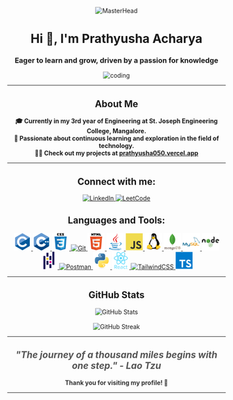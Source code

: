 <!-- Banner Image -->
<p align="center">
    <img src="https://user-images.githubusercontent.com/10498744/210012254-234538ff-d198-48aa-8964-37e6fd45d227.gif" alt="MasterHead" style="max-width: 100%; height: auto;">
</p>

<h1 align="center">Hi 👋, I'm Prathyusha Acharya</h1>
<h3 align="center">Eager to learn and grow, driven by a passion for knowledge</h3>

<p align="center">
    <img alt="coding" width="400" src="https://user-images.githubusercontent.com/59734313/157189039-c09b3e38-9f42-42c0-ab54-14f1574190a7.gif">
</p>

---

<h2 align="center">About Me</h2>
<p align="center">
    <b>
        🎓 Currently in my 3rd year of Engineering at St. Joseph Engineering College, Mangalore.<br>
        🌟 Passionate about continuous learning and exploration in the field of technology.<br>
        👨‍💻 Check out my projects at <a href="https://prathyusha050.vercel.app/" target="_blank" rel="noopener noreferrer">prathyusha050.vercel.app</a>
    </b>
</p>

---

<h2 align="center">Connect with me:</h2>
<p align="center">
    <a href="https://linkedin.com/in/prathyusha-acharya" target="_blank" rel="noopener noreferrer">
        <img src="https://img.shields.io/badge/LinkedIn-%230077B5?style=flat&logo=linkedin&logoColor=white" alt="LinkedIn" />
    </a>
    <a href="https://www.leetcode.com/prathyushaa7113" target="_blank" rel="noopener noreferrer">
        <img src="https://img.shields.io/badge/LeetCode-%23FFA116?style=flat&logo=leetcode&logoColor=black" alt="LeetCode" />
    </a>
</p>



<h2 align="center">Languages and Tools:</h2>
<p align="center">
    <a href="https://www.cprogramming.com/" target="_blank" rel="noopener noreferrer">
        <img src="https://raw.githubusercontent.com/devicons/devicon/master/icons/c/c-original.svg" alt="C" width="40" height="40"/>
    </a>
    <a href="https://www.w3schools.com/cpp/" target="_blank" rel="noopener noreferrer">
        <img src="https://raw.githubusercontent.com/devicons/devicon/master/icons/cplusplus/cplusplus-original.svg" alt="C++" width="40" height="40"/>
    </a>
    <a href="https://www.w3schools.com/css/" target="_blank" rel="noopener noreferrer">
        <img src="https://raw.githubusercontent.com/devicons/devicon/master/icons/css3/css3-original-wordmark.svg" alt="CSS3" width="40" height="40"/>
    </a>
    <a href="https://git-scm.com/" target="_blank" rel="noopener noreferrer">
        <img src="https://www.vectorlogo.zone/logos/git-scm/git-scm-icon.svg" alt="Git" width="40" height="40"/>
    </a>
    <a href="https://www.w3.org/html/" target="_blank" rel="noopener noreferrer">
        <img src="https://raw.githubusercontent.com/devicons/devicon/master/icons/html5/html5-original-wordmark.svg" alt="HTML5" width="40" height="40"/>
    </a>
    <a href="https://www.java.com" target="_blank" rel="noopener noreferrer">
        <img src="https://raw.githubusercontent.com/devicons/devicon/master/icons/java/java-original.svg" alt="Java" width="40" height="40"/>
    </a>
    <a href="https://developer.mozilla.org/en-US/docs/Web/JavaScript" target="_blank" rel="noopener noreferrer">
        <img src="https://raw.githubusercontent.com/devicons/devicon/master/icons/javascript/javascript-original.svg" alt="JavaScript" width="40" height="40"/>
    </a>
    <a href="https://www.linux.org/" target="_blank" rel="noopener noreferrer">
        <img src="https://raw.githubusercontent.com/devicons/devicon/master/icons/linux/linux-original.svg" alt="Linux" width="40" height="40"/>
    </a>
    <a href="https://www.mongodb.com/" target="_blank" rel="noopener noreferrer">
        <img src="https://raw.githubusercontent.com/devicons/devicon/master/icons/mongodb/mongodb-original-wordmark.svg" alt="MongoDB" width="40" height="40"/>
    </a>
    <a href="https://www.mysql.com/" target="_blank" rel="noopener noreferrer">
        <img src="https://raw.githubusercontent.com/devicons/devicon/master/icons/mysql/mysql-original-wordmark.svg" alt="MySQL" width="40" height="40"/>
    </a>
    <a href="https://nodejs.org" target="_blank" rel="noopener noreferrer">
        <img src="https://raw.githubusercontent.com/devicons/devicon/master/icons/nodejs/nodejs-original-wordmark.svg" alt="Node.js" width="40" height="40"/>
    </a>
    <a href="https://pandas.pydata.org/" target="_blank" rel="noopener noreferrer">
        <img src="https://raw.githubusercontent.com/devicons/devicon/2ae2a900d2f041da66e950e4d48052658d850630/icons/pandas/pandas-original.svg" alt="Pandas" width="40" height="40"/>
    </a>
    <a href="https://postman.com" target="_blank" rel="noopener noreferrer">
        <img src="https://www.vectorlogo.zone/logos/getpostman/getpostman-icon.svg" alt="Postman" width="40" height="40"/>
    </a>
    <a href="https://www.python.org" target="_blank" rel="noopener noreferrer">
        <img src="https://raw.githubusercontent.com/devicons/devicon/master/icons/python/python-original.svg" alt="Python" width="40" height="40"/>
    </a>
    <a href="https://reactjs.org/" target="_blank" rel="noopener noreferrer">
        <img src="https://raw.githubusercontent.com/devicons/devicon/master/icons/react/react-original-wordmark.svg" alt="React" width="40" height="40"/>
    </a>
    <a href="https://tailwindcss.com/" target="_blank" rel="noopener noreferrer">
        <img src="https://www.vectorlogo.zone/logos/tailwindcss/tailwindcss-icon.svg" alt="TailwindCSS" width="40" height="40"/>
    </a>
    <a href="https://www.typescriptlang.org/" target="_blank" rel="noopener noreferrer">
        <img src="https://raw.githubusercontent.com/devicons/devicon/master/icons/typescript/typescript-original.svg" alt="TypeScript" width="40" height="40"/>
    </a>
</p>

---

<h2 align="center">GitHub Stats</h2>
<p align="center">
    <img src="https://github-readme-stats.vercel.app/api?username=prathyushaa5&show_icons=true&locale=en" alt="GitHub Stats" style="max-width: 100%; height: auto;">
    <br><br>
    <img src="https://github-readme-streak-stats.herokuapp.com/?user=prathyushaa5" alt="GitHub Streak" style="max-width: 100%; height: auto;">
</p>
<hr>
<h2 align="center" style="font-style: italic; color: #555;">"The journey of a thousand miles begins with one step." - Lao Tzu</h2>
<p align="center" style="font-weight: bold; color: #333;">
    Thank you for visiting my profile! 🌟<br>
   
</p>
<hr>

